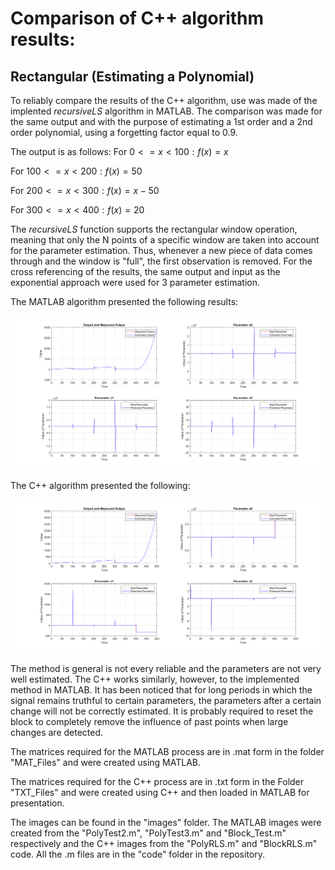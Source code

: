 # Comparison of C++ algorithm results:
## Rectangular (Estimating a Polynomial)
To reliably compare the results of the C++ algorithm, use was made of the 
implented *recursiveLS* algorithm in MATLAB. The comparison was made for the same
output and with the purpose of estimating a 1st order and a 2nd order polynomial, 
using a forgetting factor equal to 0.9.

The output is as follows:
For $`0 <= x < 100: f(x) = x`$

For $`100 <= x < 200: f(x) = 50`$

For $`200 <= x < 300: f(x) = x - 50 `$

For $`300 <= x < 400: f(x) = 20`$


The *recursiveLS* function supports the rectangular window operation, meaning that only the N 
points of a specific window are taken into account for the parameter estimation. Thus, whenever a new
piece of data comes through and the window is "full", the first observation is removed. For the cross
referencing of the results, the same output and input as the exponential approach were used for 3 parameter estimation.

The MATLAB algorithm presented the following results:

![title](images/BlockCheck.png)

The C++ algorithm presented the following:

![title](images/BlockRLS.png)

The method is general is not every reliable and the parameters are not very well estimated. The C++ works similarly, however, to the implemented method in MATLAB. It has been noticed that for long periods in which the signal remains truthful to certain parameters, the parameters after a certain change will not 
be correctly estimated. It is probably required to reset the block to completely remove the influence of past points when large changes are detected.

The matrices required for the MATLAB process are in .mat form in the folder "MAT_Files" and were 
created using MATLAB.

The matrices required for the C++ process are in .txt form in the Folder "TXT_Files" and were 
created using C++ and then loaded in MATLAB for presentation.

The images can be found in the "images" folder. The MATLAB images were created from the "PolyTest2.m", "PolyTest3.m" and "Block_Test.m" respectively and the C++ images from the "PolyRLS.m" and "BlockRLS.m" code. All the .m files are in the "code" folder in the repository.
